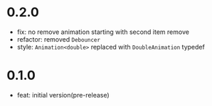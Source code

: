 # 0.2.0

* fix: no remove animation starting with second item remove
* refactor: removed `Debouncer`
* style: `Animation<double>` replaced with `DoubleAnimation` typedef

# 0.1.0

* feat: initial version(pre-release)

